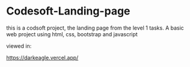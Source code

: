 # Codesoft-Landing-page
this is a codsoft project, the landing page from the level 1 tasks. A basic web project using html, css, bootstrap and javascript

viewed in:

https://darkeagle.vercel.app/
